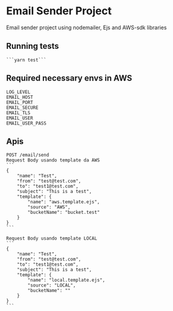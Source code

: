 # Email Sender Project
Email sender project using nodemailer, Ejs and AWS-sdk libraries

## Running tests         
    ```yarn test```

## Required necessary envs in AWS
    LOG_LEVEL
    EMAIL_HOST
    EMAIL_PORT
    EMAIL_SECURE
    EMAIL_TLS
    EMAIL_USER
    EMAIL_USER_PASS
    
## Apis
    POST /email/send
    Request Body usando template da AWS
    ```
    {
        "name": "Test",
        "from": "test@test.com",
        "to": "test1@test.com",
        "subject": "This is a test",
        "template": {
            "name": "aws.template.ejs",
            "source": "AWS",
            "bucketName": "bucket.test"
        }
    }
    ```
    
    Request Body usando template LOCAL
    ```
    {
        "name": "Test",
        "from": "test@test.com",
        "to": "test1@test.com",
        "subject": "This is a test",
        "template": {
            "name": "local.template.ejs",
            "source": "LOCAL",
            "bucketName": ""
        }
    }
    ```
